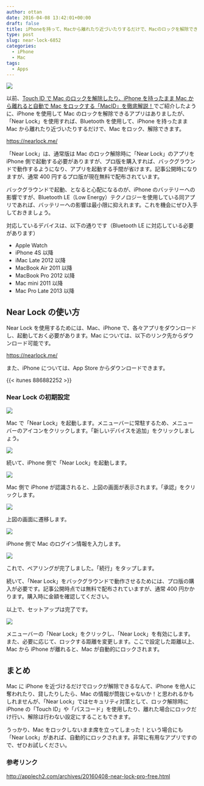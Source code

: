 ```yaml
---
author: ottan
date: 2016-04-08 13:42:01+00:00
draft: false
title: iPhoneを持って、Macから離れたり近づいたりするだけで、Macのロックを解除できるアプリ「Near Lock」
type: post
slug: near-lock-6852
categories:
  - iPhone
  - Mac
tags:
  - Apps
---
```


![](/uploads/2016/04/160423-571b59b9d0608-1.png)

以前、[Touch ID で Mac のロックを解除したり、iPhone を持ったまま Mac から離れると自動で Mac をロックする「MacID」を徹底解説！](/posts/2015/04/touch-id-maced-1067/)でご紹介したように、iPhone を使用して Mac のロックを解除できるアプリはありましたが、「Near Lock」を使用すれば、Bluetooth を使用して、iPhone を持ったまま Mac から離れたり近づいたりするだけで、Mac をロック、解除できます。

https://nearlock.me/

「Near Lock」は、通常版は Mac のロック解除時に「Near Lock」のアプリを iPhone 側で起動する必要がありますが、プロ版を購入すれば、バックグラウンドで動作するようになり、アプリを起動する手間が省けます。記事公開時になりますが、通常 400 円するプロ版が現在無料で配布されています。

バックグラウンドで起動、となると心配になるのが、iPhone のバッテリーへの影響ですが、Bluetooth LE（Low Energy）テクノロジーを使用している同アプリであれば、バッテリーへの影響は最小限に抑えれます。これを機会にぜひ入手しておきましょう。

対応しているデバイスは、以下の通りです（Bluetooth LE に対応している必要があります）

- Apple Watch
- iPhone 4S 以降
- iMac Late 2012 以降
- MacBook Air 2011 以降
- MacBook Pro 2012 以降
- Mac mini 2011 以降
- Mac Pro Late 2013 以降

## Near Lock の使い方

Near Lock を使用するためには、Mac、iPhone で、各々アプリをダウンロードし、起動しておく必要があります。Mac については、以下のリンク先からダウンロード可能です。

https://nearlock.me/

また、iPhone については、App Store からダウンロードできます。

{{< itunes 886882252 >}}

### Near Lock の初期設定

![](/uploads/2016/04/160423-571b59bdd0a25-1.png)

Mac で「Near Lock」を起動します。メニューバーに常駐するため、メニューバーのアイコンをクリックします。「新しいデバイスを追加」をクリックしましょう。

![](/uploads/2016/04/160423-571b59bf83fac-1.png)

続いて、iPhone 側で「Near Lock」を起動します。

![](/uploads/2016/04/160423-571b59cc031c6-1.png)

Mac 側で iPhone が認識されると、上図の画面が表示されます。「承認」をクリックします。

![](/uploads/2016/04/160423-571b59f044e5b-1.png)

上図の画面に遷移します。

![](/uploads/2016/04/160423-571b5a0c8f349-1.png)

iPhone 側で Mac のログイン情報を入力します。

![](/uploads/2016/04/160423-571b5a1a1c41b.png)

これで、ペアリングが完了しました。「続行」をタップします。

続いて、「Near Lock」をバックグラウンドで動作させるためには、プロ版の購入が必要です。記事公開時点では無料で配布されていますが、通常 400 円かかります。購入時に金額を確認してください。

以上で、セットアップは完了です。

![](/uploads/2016/04/160423-571b5a233faf5.png)

メニューバーの「Near Lock」をクリックし、「Near Lock」を有効にします。また、必要に応じて、ロックする距離を変更します。ここで設定した距離以上、Mac から iPhone が離れると、Mac が自動的にロックされます。

## まとめ

Mac に iPhone を近づけるだけでロックが解除できるなんて、iPhone を他人に奪われたり、貸したりしたら、Mac の情報が筒抜じゃないか！と思われるかもしれませんが、「Near Lock」ではセキュリティ対策として、ロック解除時に iPhone の「Touch ID」や「パスコード」を使用したり、離れた場合にロックだけ行い、解除は行わない設定にすることもできます。

うっかり、Mac をロックしないまま席を立ってしまった！という場合にも「Near Lock」があれば、自動的にロックされます。非常に有用なアプリですので、ぜひお試しください。

### 参考リンク

http://applech2.com/archives/20160408-near-lock-pro-free.html
